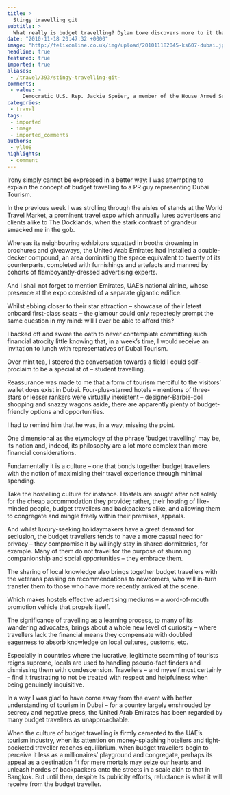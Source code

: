 ```yaml
---
title: >
  Stingy travelling git
subtitle: >
  What really is budget travelling? Dylan Lowe discovers more to it than counting pennies and baked-bean meals
date: "2010-11-18 20:47:32 +0000"
image: "http://felixonline.co.uk/img/upload/201011182045-ks607-dubai.jpg"
headline: true
featured: true
imported: true
aliases:
 - /travel/393/stingy-travelling-git-
comments:
 - value: >
     Democratic U.S. Rep. Jackie Speier, a member of the House Armed Services Committee, said she was encouraged by policy changes at Lackland Air Force Base following a tour and meetings with commanders but remained concerned with whether the changes will stick. She said the goal is to reverse a culture of intimidation that left some trainees afraid to speak up. <br> Nike Free
categories:
 - travel
tags:
 - imported
 - image
 - imported_comments
authors:
 - yll08
highlights:
 - comment
---
```


Irony simply cannot be expressed in a better way: I was attempting to explain the concept of budget travelling to a PR guy representing Dubai Tourism.

In the previous week I was strolling through the aisles of stands at the World Travel Market, a prominent travel expo which annually lures advertisers and clients alike to The Docklands, when the stark contrast of grandeur smacked me in the gob.

Whereas its neighbouring exhibitors squatted in booths drowning in brochures and giveaways, the United Arab Emirates had installed a double-decker compound, an area dominating the space equivalent to twenty of its counterparts, completed with furnishings and artefacts and manned by cohorts of flamboyantly-dressed advertising experts.

And I shall not forget to mention Emirates, UAE’s national airline, whose presence at the expo consisted of a separate gigantic edifice.

Whilst ebbing closer to their star attraction – showcase of their latest onboard first-class seats – the glamour could only repeatedly prompt the same question in my mind: will I ever be able to afford this?

I backed off and swore the oath to never contemplate committing such financial atrocity little knowing that, in a week’s time, I would receive an invitation to lunch with representatives of Dubai Tourism.

Over mint tea, I steered the conversation towards a field I could self-proclaim to be a specialist of – student travelling.

Reassurance was made to me that a form of tourism merciful to the visitors’ wallet does exist in Dubai. Four-plus-starred hotels – mentions of three-stars or lesser rankers were virtually inexistent – designer-Barbie-doll shopping and snazzy wagons aside, there are apparently plenty of budget-friendly options and opportunities.

I had to remind him that he was, in a way, missing the point.

One dimensional as the etymology of the phrase ‘budget travelling’ may be, its notion and, indeed, its philosophy are a lot more complex than mere financial considerations.

Fundamentally it is a culture – one that bonds together budget travellers with the notion of maximising their travel experience through minimal spending.

Take the hostelling culture for instance. Hostels are sought after not solely for the cheap accommodation they provide; rather, their hosting of like-minded people, budget travellers and backpackers alike, and allowing them to congregate and mingle freely within their premises, appeals.

And whilst luxury-seeking holidaymakers have a great demand for seclusion, the budget travellers tends to have a more casual need for privacy – they compromise it by willingly stay in shared dormitories, for example. Many of them do not travel for the purpose of shunning companionship and social opportunities – they embrace them.

The sharing of local knowledge also brings together budget travellers with the veterans passing on recommendations to newcomers, who will in-turn transfer them to those who have more recently arrived at the scene.

Which makes hostels effective advertising mediums – a word-of-mouth promotion vehicle that propels itself.

The significance of travelling as a learning process, to many of its wandering advocates, brings about a whole new level of curiosity – where travellers lack the financial means they compensate with doubled eagerness to absorb knowledge on local cultures, customs, etc.

Especially in countries where the lucrative, legitimate scamming of tourists reigns supreme, locals are used to handling pseudo-fact finders and dismissing them with condescension. Travellers – and myself most certainly – find it frustrating to not be treated with respect and helpfulness when being genuinely inquisitive.

In a way I was glad to have come away from the event with better understanding of tourism in Dubai – for a country largely enshrouded by secrecy and negative press, the United Arab Emirates has been regarded by many budget travellers as unapproachable.

When the culture of budget travelling is firmly cemented to the UAE’s tourism industry, when its attention on money-splashing hoteliers and tight-pocketed traveller reaches equilibrium, when budget travellers begin to perceive it less as a millionaires’ playground and congregate, perhaps its appeal as a destination fit for mere mortals may seize our hearts and unleash hordes of backpackers onto the streets in a scale akin to that in Bangkok. But until then, despite its publicity efforts, reluctance is what it will receive from the budget traveller.
